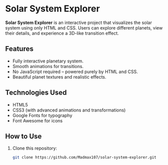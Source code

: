 # Solar System Explorer

**Solar System Explorer** is an interactive project that visualizes the solar system using only HTML and CSS. Users can explore different planets, view their details, and experience a 3D-like transition effect.

## Features
- Fully interactive planetary system.
- Smooth animations for transitions.
- No JavaScript required – powered purely by HTML and CSS.
- Beautiful planet textures and realistic effects.

## Technologies Used
- HTML5
- CSS3 (with advanced animations and transformations)
- Google Fonts for typography
- Font Awesome for icons

## How to Use
1. Clone this repository:
   ```sh
   git clone https://github.com/Madmax107/solar-system-explorer.git
